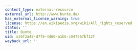 ```yaml
---
content_type: external-resource
external_url: http://www.bunte.de/
has_external_license_warning: true
license: https://en.wikipedia.org/wiki/All_rights_reserved
status: ''
title: Bunte
uid: a36f2a48-d7f9-4d60-a1b6-c047567bf12f
wayback_url: ''
---
```


